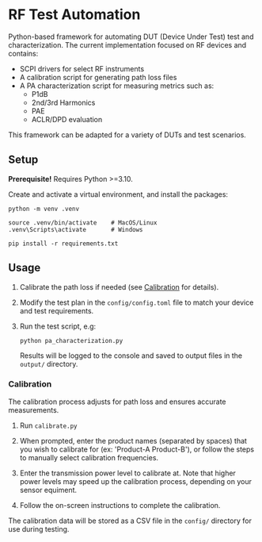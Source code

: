 # RF Test Automation

Python-based framework for automating DUT (Device Under Test) test and characterization. The current implementation focused on RF devices and contains:

* SCPI drivers for select RF instruments
* A calibration script for generating path loss files
* A PA characterization script for measuring metrics such as:
  * P1dB
  * 2nd/3rd Harmonics
  * PAE
  * ACLR/DPD evaluation

This framework can be adapted for a variety of DUTs and test scenarios.

## Setup

**Prerequisite!** Requires Python >=3.10.

Create and activate a virtual environment, and install the packages:
```
python -m venv .venv

source .venv/bin/activate    # MacOS/Linux
.venv\Scripts\activate       # Windows

pip install -r requirements.txt
```


## Usage
1. Calibrate the path loss if needed (see [Calibration](#calibration) for details).

2. Modify the test plan in the `config/config.toml` file to match your device and test requirements.

3. Run the test script, e.g:
    ```
    python pa_characterization.py
    ```

    Results will be logged to the console and saved to output files in the `output/` directory.

### Calibration

The calibration process adjusts for path loss and ensures accurate measurements.

1. Run `calibrate.py`

2. When prompted, enter the product names (separated by spaces) that you wish to calibrate for (ex: 'Product-A Product-B'), or follow the steps to manually select calibration frequencies.

3. Enter the transmission power level to calibrate at. Note that higher power levels may speed up the calibration process, depending on your sensor equiment.

4. Follow the on-screen instructions to complete the calibration.

The calibration data will be stored as a CSV file in the `config/` directory for use during testing.